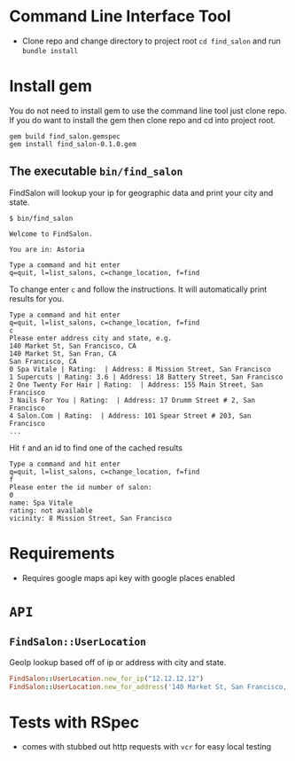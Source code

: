 # Command Line Interface Tool
- Clone repo and change directory to project root `cd find_salon` and run `bundle install`

# Install gem
You do not need to install gem to use the command line tool just clone repo.
If you do want to install the gem then clone repo and cd into project root.
```
gem build find_salon.gemspec
gem install find_salon-0.1.0.gem
```

## The executable `bin/find_salon`
FindSalon will lookup your ip for geographic data and print your city and state.
```
$ bin/find_salon

Welcome to FindSalon.

You are in: Astoria

Type a command and hit enter
q=quit, l=list_salons, c=change_location, f=find
```

To change enter `c` and follow the instructions. It will automatically print results for you.

```
Type a command and hit enter
q=quit, l=list_salons, c=change_location, f=find
c
Please enter address city and state, e.g.
140 Market St, San Francisco, CA
140 Market St, San Fran, CA     
San Francisco, CA
0 Spa Vitale | Rating:  | Address: 8 Mission Street, San Francisco
1 Supercuts | Rating: 3.6 | Address: 18 Battery Street, San Francisco
2 One Twenty For Hair | Rating:  | Address: 155 Main Street, San Francisco
3 Nails For You | Rating:  | Address: 17 Drumm Street # 2, San Francisco
4 Salon.Com | Rating:  | Address: 101 Spear Street # 203, San Francisco
...
```

Hit `f` and an id to find one of the cached results

```
Type a command and hit enter
q=quit, l=list_salons, c=change_location, f=find
f
Please enter the id number of salon:
0
name: Spa Vitale
rating: not available
vicinity: 8 Mission Street, San Francisco

```

# Requirements
- Requires google maps api key with google places enabled

# `API`
## `FindSalon::UserLocation`
GeoIp lookup based off of ip or address with city and state.

```ruby
FindSalon::UserLocation.new_for_ip("12.12.12.12")
FindSalon::UserLocation.new_for_address('140 Market St, San Francisco, CA')
```

# Tests with RSpec
- comes with stubbed out http requests with `vcr` for easy local testing
